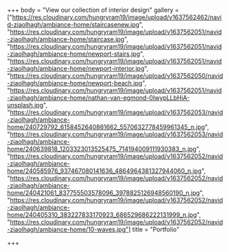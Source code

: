 +++
body = "View our collection of interior design"
gallery = ["https://res.cloudinary.com/hungryram19/image/upload/v1637562462/navid-ziaolhagh/ambiance-home/staircasenew.jpg", "https://res.cloudinary.com/hungryram19/image/upload/v1637562051/navid-ziaolhagh/ambiance-home/staircase.jpg", "https://res.cloudinary.com/hungryram19/image/upload/v1637562051/navid-ziaolhagh/ambiance-home/newport-stairs.jpg", "https://res.cloudinary.com/hungryram19/image/upload/v1637562051/navid-ziaolhagh/ambiance-home/newport-interior.jpg", "https://res.cloudinary.com/hungryram19/image/upload/v1637562050/navid-ziaolhagh/ambiance-home/newport-beach.jpg", "https://res.cloudinary.com/hungryram19/image/upload/v1637562051/navid-ziaolhagh/ambiance-home/nathan-van-egmond-0IwypLLbHiA-unsplash.jpg", "https://res.cloudinary.com/hungryram19/image/upload/v1637562053/navid-ziaolhagh/ambiance-home/240729792_6158452640861662_5570632778459961345_n.jpg", "https://res.cloudinary.com/hungryram19/image/upload/v1637562053/navid-ziaolhagh/ambiance-home/240639818_1203323013525475_714194009111930383_n.jpg", "https://res.cloudinary.com/hungryram19/image/upload/v1637562052/navid-ziaolhagh/ambiance-home/240585976_937467080141636_4864964381327944060_n.jpg", "https://res.cloudinary.com/hungryram19/image/upload/v1637562052/navid-ziaolhagh/ambiance-home/240421061_837755503578096_3978825126948560190_n.jpg", "https://res.cloudinary.com/hungryram19/image/upload/v1637562052/navid-ziaolhagh/ambiance-home/240405310_383227833170923_686529686222131999_n.jpg", "https://res.cloudinary.com/hungryram19/image/upload/v1637562052/navid-ziaolhagh/ambiance-home/10-waves.jpg"]
title = "Portfolio"

+++
